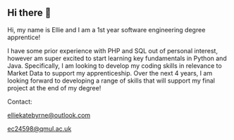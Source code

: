 ## Hi there 👋

Hi, my name is Ellie and I am a 1st year software engineering degree apprentice!

I have some prior experience with PHP and SQL out of personal interest, however am super excited to start learning key fundamentals in Python and Java. Specifically, I am looking to develop my coding skills in relevance to Market Data to support my apprenticeship. Over the next 4 years, I am looking forward to developing a range of skills that will support my final project at the end of my degree!

Contact:

elliekatebyrne@outlook.com


ec24598@qmul.ac.uk

<!--
**ellie-byrne/ellie-byrne** is a ✨ _special_ ✨ repository because its `README.md` (this file) appears on your GitHub profile.

Here are some ideas to get you started:

- 🔭 I’m currently working on ...
- 🌱 I’m currently learning ...
- 👯 I’m looking to collaborate on ...
- 🤔 I’m looking for help with ...
- 💬 Ask me about ...
- 📫 How to reach me: ...
- 😄 Pronouns: ...
- ⚡ Fun fact: ...
-->
